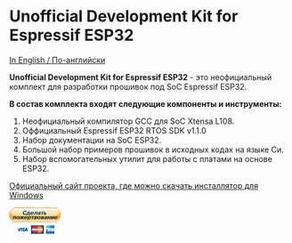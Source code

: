 Unofficial Development Kit for Espressif ESP32
==============================================

[In English / По-английски](README.md)

<b>Unofficial Development Kit for Espressif ESP32</b> - это неофициальный комплект для разработки прошивок под SoC Espressif ESP32.<br>

<b>В состав комплекта входят следующие компоненты и инструменты:</b><br>

1. Неофициальный компилятор GCC для SoC Xtensa L108.<br>
2. Оффициальный Espressif ESP32 RTOS SDK v1.1.0<br>
3. Набор документации на SoC ESP32.<br>
4. Большой набор примеров прошивок в исходных кодах на языке Си.<br>
5. Набор вспомогательных утилит для работы с платами на основе ESP32.<br>

<a href="http://programs74.ru/udkew32.html">Официальный сайт проекта, где можно скачать инсталлятор для Windows</a>

<a href="https://www.paypal.com/cgi-bin/webscr?cmd=_s-xclick&hosted_button_id=6D6EFK8LJ74UC"><img height="47" width="92" src="donate-ru.bmp" alt="Поддержать проект" title="Поддержать проект"></a>
